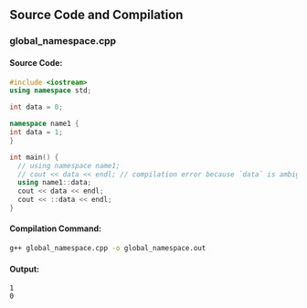 
## Source Code and Compilation

### global_namespace.cpp

#### Source Code:
```cpp
#include <iostream>
using namespace std;

int data = 0;

namespace name1 {
int data = 1;
}

int main() {
  // using namespace name1;
  // cout << data << endl; // compilation error because `data` is ambiguous
  using name1::data;
  cout << data << endl;
  cout << ::data << endl;
}

```
#### Compilation Command:
```sh
g++ global_namespace.cpp -o global_namespace.out
```
#### Output:
```
1
0
```